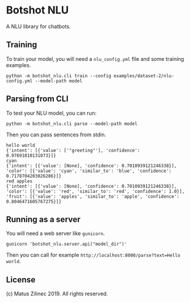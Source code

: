 # Botshot NLU

A NLU library for chatbots.

## Training
To train your model, you will need a `nlu_config.yml` file and some training examples.
```
python -m botshot_nlu.cli train --config examples/dataset-2/nlu-config.yml --model-path model
```

## Parsing from CLI
To test your NLU model, you can run:
```
python -m botshot_nlu.cli parse --model-path model
```
Then you can pass sentences from stdin.
```
hello world
{'intent': [{'value': ['"greeting"'], 'confidence': 0.97691810131073}]}
cyan
{'intent': [{'value': [None], 'confidence': 0.7010939121246338}], 'color': [{'value': 'cyan', 'similar_to': 'blue', 'confidence': 0.7178704203026286}]}
red apples
{'intent': [{'value': [None], 'confidence': 0.7010939121246338}], 'color': [{'value': 'red', 'similar_to': 'red', 'confidence': 1.0}], 'fruit': [{'value': 'apples', 'similar_to': 'apple', 'confidence': 0.8046471605767275}]}
```

## Running as a server
You will need a web server like `gunicorn`.
```
gunicorn 'botshot_nlu.server.api("model_dir")'
```
Then you can call for example `http://localhost:8000/parse?text=Hello world`.

## License
(c) Matus Zilinec 2019. All rights reserved.
